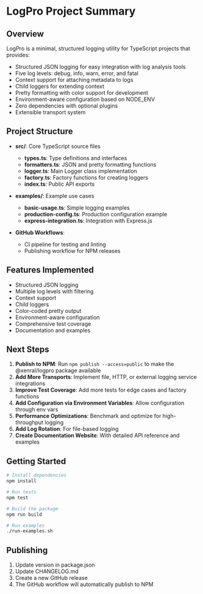 # LogPro Project Summary

## Overview

LogPro is a minimal, structured logging utility for TypeScript projects that provides:

- Structured JSON logging for easy integration with log analysis tools
- Five log levels: debug, info, warn, error, and fatal
- Context support for attaching metadata to logs
- Child loggers for extending context
- Pretty formatting with color support for development
- Environment-aware configuration based on NODE_ENV
- Zero dependencies with optional plugins
- Extensible transport system

## Project Structure

- **src/**: Core TypeScript source files
  - **types.ts**: Type definitions and interfaces
  - **formatters.ts**: JSON and pretty formatting functions
  - **logger.ts**: Main Logger class implementation
  - **factory.ts**: Factory functions for creating loggers
  - **index.ts**: Public API exports

- **examples/**: Example use cases
  - **basic-usage.ts**: Simple logging examples
  - **production-config.ts**: Production configuration example
  - **express-integration.ts**: Integration with Express.js

- **GitHub Workflows**:
  - CI pipeline for testing and linting
  - Publishing workflow for NPM releases

## Features Implemented

- Structured JSON logging
- Multiple log levels with filtering
- Context support
- Child loggers
- Color-coded pretty output
- Environment-aware configuration
- Comprehensive test coverage
- Documentation and examples

## Next Steps

1. **Publish to NPM**: Run `npm publish --access=public` to make the @xenral/logpro package available
2. **Add More Transports**: Implement file, HTTP, or external logging service integrations
3. **Improve Test Coverage**: Add more tests for edge cases and factory functions
4. **Add Configuration via Environment Variables**: Allow configuration through env vars
5. **Performance Optimizations**: Benchmark and optimize for high-throughput logging
6. **Add Log Rotation**: For file-based logging
7. **Create Documentation Website**: With detailed API reference and examples

## Getting Started

```bash
# Install dependencies
npm install

# Run tests
npm test

# Build the package
npm run build

# Run examples
./run-examples.sh
```

## Publishing

1. Update version in package.json
2. Update CHANGELOG.md
3. Create a new GitHub release
4. The GitHub workflow will automatically publish to NPM 